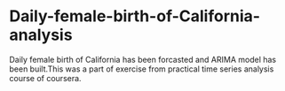 # Daily-female-birth-of-California-analysis
Daily female birth of California has been forcasted and ARIMA model has been built.This was a part of exercise from practical time series analysis course of coursera.
